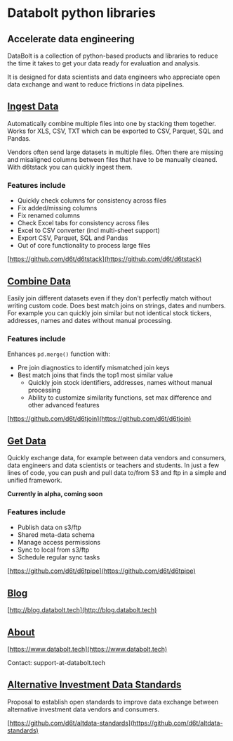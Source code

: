 # Databolt python libraries

## Accelerate data engineering

DataBolt is a collection of python-based products and libraries to reduce the time it takes to get your data ready for evaluation and analysis.

It is designed for data scientists and data engineers who appreciate open data exchange and want to reduce frictions in data pipelines.


## [Ingest Data](https://github.com/d6t/d6tstack)

Automatically combine multiple files into one by stacking them together. Works for XLS, CSV, TXT which can be exported to CSV, Parquet, SQL and Pandas.

Vendors often send large datasets in multiple files. Often there are missing and misaligned columns between files that have to be manually cleaned. With d6tstack you can quickly ingest them.

### Features include

* Quickly check columns for consistency across files
* Fix added/missing columns
* Fix renamed columns
* Check Excel tabs for consistency across files
* Excel to CSV converter (incl multi-sheet support)
* Export CSV, Parquet, SQL and Pandas
* Out of core functionality to process large files

[https://github.com/d6t/d6tstack](https://github.com/d6t/d6tstack)


## [Combine Data](https://github.com/d6t/d6tjoin)

Easily join different datasets even if they don't perfectly match without writing custom code. Does best match joins on strings, dates and numbers. For example you can quickly join similar but not identical stock tickers, addresses, names and dates without manual processing.

### Features include
Enhances `pd.merge()` function with:
* Pre join diagnostics to identify mismatched join keys
* Best match joins that finds the top1 most similar value
	* Quickly join stock identifiers, addresses, names without manual processing
	* Ability to customize similarity functions, set max difference and other advanced features

[https://github.com/d6t/d6tjoin](https://github.com/d6t/d6tjoin)


## [Get Data](https://github.com/d6t/d6tpipe)

Quickly exchange data, for example between data vendors and consumers, data engineers and data scientists or teachers and students. In just a few lines of code, you can push and pull data to/from S3 and ftp in a simple and unified framework.

**Currently in alpha, coming soon**

### Features include

* Publish data on s3/ftp
* Shared meta-data schema
* Manage access permissions
* Sync to local from s3/ftp
* Schedule regular sync tasks

[https://github.com/d6t/d6tpipe](https://github.com/d6t/d6tpipe)


## [Blog](http://blog.databolt.tech)

[http://blog.databolt.tech](http://blog.databolt.tech)


## [About](https://www.databolt.tech)

[https://www.databolt.tech](https://www.databolt.tech)

Contact: support-at-databolt.tech

## [Alternative Investment Data Standards](https://github.com/d6t/altdata-standards)

Proposal to establish open standards to improve data exchange between alternative investment data vendors and consumers.

[https://github.com/d6t/altdata-standards](https://github.com/d6t/altdata-standards)
